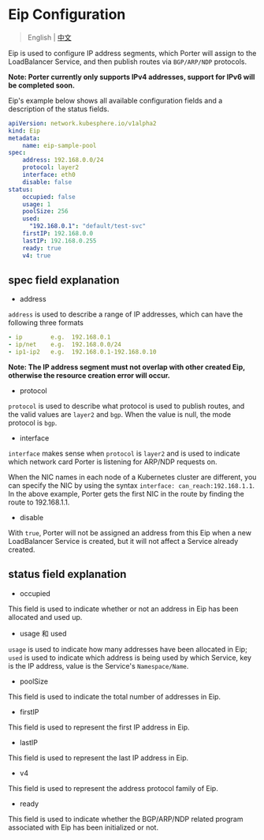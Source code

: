 # Eip Configuration

> English | [中文](zh/eip_config.md)


Eip is used to configure IP address segments, which Porter will assign to the LoadBalancer Service, and then publish routes via `BGP/ARP/NDP` protocols. 

**Note: Porter currently only supports IPv4 addresses, support for IPv6 will be completed soon.**

Eip's example below shows all available configuration fields and a description of the status fields.

```yaml
apiVersion: network.kubesphere.io/v1alpha2
kind: Eip
metadata:
    name: eip-sample-pool
spec:
    address: 192.168.0.0/24
    protocol: layer2
    interface: eth0
    disable: false
status:
    occupied: false
    usage: 1
    poolSize: 256
    used: 
      "192.168.0.1": "default/test-svc"
    firstIP: 192.168.0.0
    lastIP: 192.168.0.255
    ready: true
    v4: true
```

## spec field explanation

* address

`address` is used to describe a range of IP addresses, which can have the following three formats

```yaml
- ip        e.g.  192.168.0.1
- ip/net    e.g.  192.168.0.0/24
- ip1-ip2   e.g.  192.168.0.1-192.168.0.10
```

**Note: The IP address segment must not overlap with other created Eip, otherwise the resource creation error will occur.**

* protocol

`protocol` is used to describe what protocol is used to publish routes, and the valid values are `layer2` and `bgp`. When the value is null, the mode protocol is `bgp`.

* interface

`interface` makes sense when `protocol` is `layer2` and is used to indicate which network card Porter is listening for ARP/NDP requests on.

When the NIC names in each node of a Kubernetes cluster are different, you can specify the NIC by using the syntax `interface: can_reach:192.168.1.1`. In the above example, Porter gets the first NIC in the route by finding the route to 192.168.1.1.

* disable

With `true`, Porter will not be assigned an address from this Eip when a new LoadBalancer Service is created, but it will not affect a Service already created.

## status field explanation

* occupied

This field is used to indicate whether or not an address in Eip has been allocated and used up.

* usage 和 used

`usage` is used to indicate how many addresses have been allocated in Eip; `used` is used to indicate which address is being used by which Service, key is the IP address, value is the Service's `Namespace/Name`.

* poolSize

This field is used to indicate the total number of addresses in Eip.

* firstIP

This field is used to represent the first IP address in Eip.

* lastIP

This field is used to represent the last IP address in Eip.

* v4

This field is used to represent the address protocol family of Eip.

* ready

This field is used to indicate whether the BGP/ARP/NDP related program associated with Eip has been initialized or not.